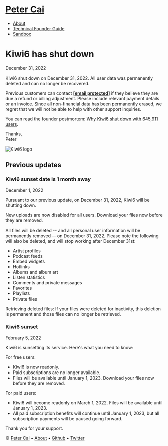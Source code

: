 [Peter Cai](https://kiwi6.com/)
===============================

* [About](https://kiwi6.com/about)
* [Technical Founder Guide](https://kiwi6.com/technical-founder-guide)
* [Sandbox](https://sandbox.petercai.com/)

Kiwi6 has shut down
===================

December 31, 2022

Kiwi6 shut down on December 31, 2022. All user data was permanently deleted and can no longer be recovered.

Previous customers can contact **[\[email protected\]](https://kiwi6.com/cdn-cgi/l/email-protection)** if they believe they are due a refund or billing adjustment. Please include relevant payment details or an invoice. Since all non-financial data has been permanently erased, we regret that we will not be able to help with other support inquiries.

You can read the founder postmortem: [Why Kiwi6 shut down with 645,911 users](https://kiwi6.com/why-kiwi6-shut-down/).

Thanks,  
Peter

![Kiwi6 logo](/assets/images/k6_embed.png)  
  

Previous updates
----------------

### Kiwi6 sunset date is 1 month away

December 1, 2022

Pursuant to our previous update, on December 31, 2022, Kiwi6 will be shutting down.

New uploads are now disabled for all users. Download your files now before they are removed.

All files will be deleted -- and all personal user information will be permanently removed -- on December 31, 2022. Please note the following will also be deleted, and will stop working after December 31st:

* Artist profiles
* Podcast feeds
* Embed widgets
* Hotlinks
* Albums and album art
* Listen statistics
* Comments and private messages
* Favorites
* Playlists
* Private files

Retrieving deleted files: If your files were deleted for inactivity, this deletion is permanent and those files can no longer be retrieved.

  

### Kiwi6 sunset

February 5, 2022

Kiwi6 is sunsetting its service. Here's what you need to know:

For free users:

* Kiwi6 is now readonly.
* Paid subscriptions are no longer available.
* Files will be available until January 1, 2023. Download your files now before they are removed.

For paid users:

* Kiwi6 will become readonly on March 1, 2022. Files will be available until January 1, 2023.
* All paid subscription benefits will continue until January 1, 2023, but all subscription payments will be paused going forward.

Thank you for your support.

© [Peter Cai](https://kiwi6.com/) • [About](https://kiwi6.com/about) • [Github](https://github.com/pcai) • [Twitter](https://twitter.com/pcai_)